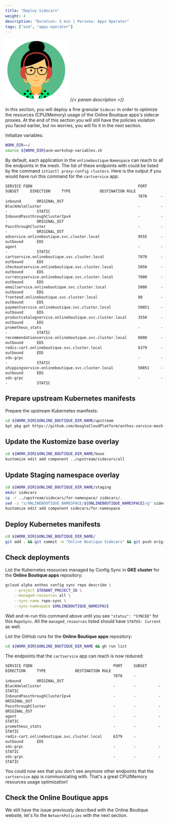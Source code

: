 ```yaml
---
title: "Deploy Sidecars"
weight: 4
description: "Duration: 5 min | Persona: Apps Operator"
tags: ["asm", "apps-operator"]
---
```

![Apps Operator](/images/apps-operator.png)
_{{< param description >}}_

In this section, you will deploy a fine granular `Sidecar` in order to optimize the resources (CPU/Memory) usage of the Online Boutique apps's sidecar proxies. At the end of this section you will still have the policies violation you faced earlier, but no worries, you will fix it in the next section.

Initialize variables:
```Bash
WORK_DIR=~/
source ${WORK_DIR}acm-workshop-variables.sh
```

By default, each application in the `onlineboutique` `Namespace` can reach to all the endpoints in the mesh. The list of these endpoints with could be listed by the command `istioctl proxy-config clusters`. Here is the output if you would have run this command for the `cartservice` app:
```Plaintext
SERVICE FQDN                                               PORT      SUBSET     DIRECTION     TYPE             DESTINATION RULE
                                                           7070      -          inbound       ORIGINAL_DST
BlackHoleCluster                                           -         -          -             STATIC
InboundPassthroughClusterIpv4                              -         -          -             ORIGINAL_DST
PassthroughCluster                                         -         -          -             ORIGINAL_DST
adservice.onlineboutique.svc.cluster.local                 9555      -          outbound      EDS
agent                                                      -         -          -             STATIC
cartservice.onlineboutique.svc.cluster.local               7070      -          outbound      EDS
checkoutservice.onlineboutique.svc.cluster.local           5050      -          outbound      EDS
currencyservice.onlineboutique.svc.cluster.local           7000      -          outbound      EDS
emailservice.onlineboutique.svc.cluster.local              5000      -          outbound      EDS
frontend.onlineboutique.svc.cluster.local                  80        -          outbound      EDS
paymentservice.onlineboutique.svc.cluster.local            50051     -          outbound      EDS
productcatalogservice.onlineboutique.svc.cluster.local     3550      -          outbound      EDS
prometheus_stats                                           -         -          -             STATIC
recommendationservice.onlineboutique.svc.cluster.local     8080      -          outbound      EDS
redis-cart.onlineboutique.svc.cluster.local                6379      -          outbound      EDS
sds-grpc                                                   -         -          -             STATIC
shippingservice.onlineboutique.svc.cluster.local           50051     -          outbound      EDS
xds-grpc                                                   -         -          -             STATIC
```

## Prepare upstream Kubernetes manifests

Prepare the upstream Kubernetes manifests:
```Bash
cd ${WORK_DIR}$ONLINE_BOUTIQUE_DIR_NAME/upstream
kpt pkg get https://github.com/GoogleCloudPlatform/anthos-service-mesh-samples.git/docs/online-boutique-asm-manifests/sidecars@main
```

## Update the Kustomize base overlay

```Bash
cd ${WORK_DIR}$ONLINE_BOUTIQUE_DIR_NAME/base
kustomize edit add component ../upstream/sidecars/all
```

## Update Staging namespace overlay

```Bash
cd ${WORK_DIR}$ONLINE_BOUTIQUE_DIR_NAME/staging
mkdir sidecars
cp -r ../upstream/sidecars/for-namespace/ sidecars/.
sed -i "s/ONLINEBOUTIQUE_NAMESPACE/${ONLINEBOUTIQUE_NAMESPACE}/g" sidecars/for-namespace/kustomization.yaml
kustomize edit add component sidecars/for-namespace
```

## Deploy Kubernetes manifests

```Bash
cd ${WORK_DIR}$ONLINE_BOUTIQUE_DIR_NAME/
git add . && git commit -m "Online Boutique Sidecars" && git push origin main
```

## Check deployments

List the Kubernetes resources managed by Config Sync in **GKE cluster** for the **Online Boutique apps** repository:
```Bash
gcloud alpha anthos config sync repo describe \
    --project $TENANT_PROJECT_ID \
    --managed-resources all \
    --sync-name repo-sync \
    --sync-namespace $ONLINEBOUTIQUE_NAMESPACE
```
Wait and re-run this command above until you see `"status": "SYNCED"` for this `RepoSync`. All the `managed_resources` listed should have `STATUS: Current` as well.

List the GitHub runs for the **Online Boutique apps** repository:
```Bash
cd ${WORK_DIR}$ONLINE_BOUTIQUE_DIR_NAME && gh run list
```

The endpoints that the `cartservice` app can reach is now reduced:
```Plaintext
SERVICE FQDN                                    PORT     SUBSET     DIRECTION     TYPE             DESTINATION RULE
                                                7070     -          inbound       ORIGINAL_DST
BlackHoleCluster                                -        -          -             STATIC
InboundPassthroughClusterIpv4                   -        -          -             ORIGINAL_DST
PassthroughCluster                              -        -          -             ORIGINAL_DST
agent                                           -        -          -             STATIC
prometheus_stats                                -        -          -             STATIC
redis-cart.onlineboutique.svc.cluster.local     6379     -          outbound      EDS
sds-grpc                                        -        -          -             STATIC
xds-grpc                                        -        -          -             STATIC
```
You could now see that you don't see anymore other endpoints that the `cartservice` app is communicating with. That's a great CPU/Memory resources usage optimization!

## Check the Online Boutique apps

We still have the issue previously described with the Online Boutique website, let's fix the `NetworkPolicies` with the next section.